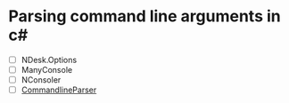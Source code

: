 # Parsing command line arguments in c#

- [ ] NDesk.Options
- [ ] ManyConsole
- [ ] NConsoler
- [ ] [CommandlineParser](https://github.com/commandlineparser/commandline#command-line-parser-library-for-clr-and-netstandard)
